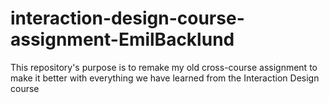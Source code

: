 # interaction-design-course-assignment-EmilBacklund
This repository's purpose is to remake my old cross-course assignment to make it better with everything we have learned from the Interaction Design course
